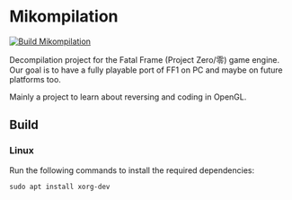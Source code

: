 # Mikompilation
[![Build Mikompilation](https://github.com/wagrenier/Mikompilation/actions/workflows/Build.yml/badge.svg)](https://github.com/wagrenier/Mikompilation/actions/workflows/Build.yml)

Decompilation project for the Fatal Frame (Project Zero/零) game engine. Our goal is to have a fully playable port of FF1 on PC and maybe on future platforms too.

Mainly a project to learn about reversing and coding in OpenGL.

## Build
### Linux

Run the following commands to install the required dependencies:

```shell
sudo apt install xorg-dev
```
